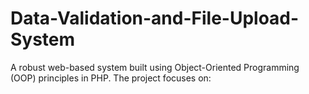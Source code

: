 # Data-Validation-and-File-Upload-System
A robust web-based system built using Object-Oriented Programming (OOP) principles in PHP. The project focuses on:
